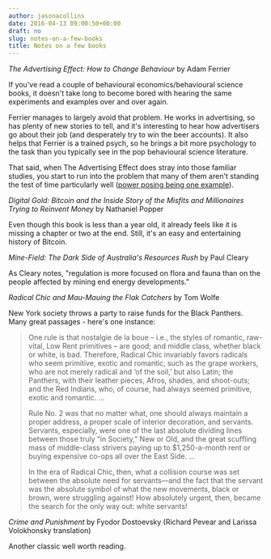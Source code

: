 ```yaml
---
author: jasonacollins
date: 2016-04-13 09:00:50+00:00
draft: no
slug: notes-on-a-few-books
title: Notes on a few books
---
```


*The Advertising Effect: How to Change Behaviour* by Adam Ferrier

If you've read a couple of behavioural economics/behavioural science books, it doesn't take long to become bored with hearing the same experiments and examples over and over again.

Ferrier manages to largely avoid that problem. He works in advertising, so has plenty of new stories to tell, and it's interesting to hear how advertisers go about their job (and desperately try to win the beer accounts). It also helps that Ferrier is a trained psych, so he brings a bit more psychology to the task than you typically see in the pop behavioural science literature.

That said, when The Advertising Effect does stray into those familiar studies, you start to run into the problem that many of them aren't standing the test of time particularly well ([power posing being one example](http://www.slate.com/articles/health_and_science/science/2016/01/amy_cuddy_s_power_pose_research_is_the_latest_example_of_scientific_overreach.html)).

*Digital Gold: Bitcoin and the Inside Story of the Misfits and Millionaires Trying to Reinvent Money* by Nathaniel Popper

Even though this book is less than a year old, it already feels like it is missing a chapter or two at the end. Still, it's an easy and entertaining history of Bitcoin.

*Mine-Field: The Dark Side of Australia's Resources Rush* by Paul Cleary

As Cleary notes, "regulation is more focused on flora and fauna than on the people affected by mining end energy developments."

*Radical Chic and Mau-Mauing the Flak Catchers* by Tom Wolfe

New York society throws a party to raise funds for the Black Panthers. Many great passages - here's one instance:

>One rule is that nostalgie de la boue – i.e., the styles of romantic, raw-vital, Low Rent primitives – are good; and middle class, whether black or white, is bad. Therefore, Radical Chic invariably favors radicals who seem primitive, exotic and romantic, such as the grape workers, who are not merely radical and ‘of the soil,’ but also Latin; the Panthers, with their leather pieces, Afros, shades, and shoot-outs; and the Red Indians, who, of course, had always seemed primitive, exotic and romantic. ...
>
>Rule No. 2 was that no matter what, one should always maintain a proper address, a proper scale of interior decoration, and servants. Servants, especially, were one of the last absolute dividing lines between those truly “in Society,” New or Old, and the great scuffling mass of middle-class strivers paying up to $1,250-a-month rent or buying expensive co-ops all over the East Side. ...
>
>In the era of Radical Chic, then, what a collision course was set between the absolute need for servants—and the fact that the servant was the absolute symbol of what the new movements, black or brown, were struggling against! How absolutely urgent, then, became the search for the only way out: white servants!

*Crime and Punishment* by Fyodor Dostoevsky (Richard Pevear and Larissa Volokhonsky translation)

Another classic well worth reading.
